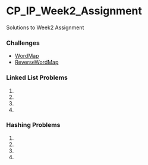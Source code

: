 # CP_IP_Week2_Assignment

Solutions to Week2 Assignment

<h3> Challenges </h3>

* [WordMap](WordMap.swift)
* [ReverseWordMap](ReverseWordMap.swift)

<h3> Linked List Problems </h3>

1. 

2. 

3. 

4.

  
  
<h3> Hashing Problems </h3>

1.

2.

3.

4.
